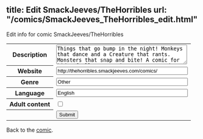 title: Edit SmackJeeves/TheHorribles
url: "/comics/SmackJeeves_TheHorribles_edit.html"
---
Edit info for comic SmackJeeves/TheHorribles

<form name="comic" action="http://gaepostmail.appspot.com/comic/" method="post">
<table class="comicinfo">
<tr>
<th>Description</th><td><textarea name="description" cols="40" rows="3">Things that go bump in the night! Monkeys that dance and a Creature that rants. Monsters that snap and bite! A comic for kids of all ages. Updates every Tuesday!</textarea></td>
</tr>
<tr>
<th>Website</th><td><input type="text" name="url" value="http://thehorribles.smackjeeves.com/comics/" size="40"/></td>
</tr>
<tr>
<th>Genre</th><td><input type="text" name="genre" value="Other" size="40"/></td>
</tr>
<tr>
<th>Language</th><td><input type="text" name="language" value="English" size="40"/></td>
</tr>
<tr>
<th>Adult content</th><td><input type="checkbox" name="adult" value="adult" /></td>
</tr>
<tr>
<th></th><td>
<input type="hidden" name="comic" value="SmackJeeves_TheHorribles" />
<input type="submit" name="submit" value="Submit" />
</td>
</tr>
</table>
</form>

Back to the [comic](SmackJeeves_TheHorribles.html).
